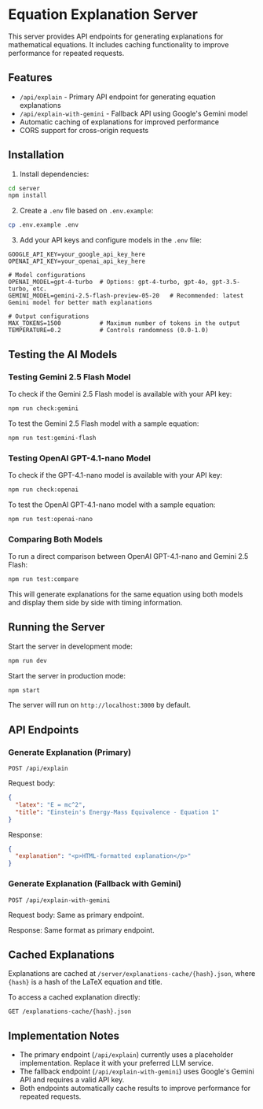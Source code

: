 # Equation Explanation Server

This server provides API endpoints for generating explanations for mathematical equations. It includes caching functionality to improve performance for repeated requests.

## Features

- `/api/explain` - Primary API endpoint for generating equation explanations
- `/api/explain-with-gemini` - Fallback API using Google's Gemini model
- Automatic caching of explanations for improved performance
- CORS support for cross-origin requests

## Installation

1. Install dependencies:
```bash
cd server
npm install
```

2. Create a `.env` file based on `.env.example`:
```bash
cp .env.example .env
```

3. Add your API keys and configure models in the `.env` file:
```
GOOGLE_API_KEY=your_google_api_key_here
OPENAI_API_KEY=your_openai_api_key_here

# Model configurations
OPENAI_MODEL=gpt-4-turbo  # Options: gpt-4-turbo, gpt-4o, gpt-3.5-turbo, etc.
GEMINI_MODEL=gemini-2.5-flash-preview-05-20   # Recommended: latest Gemini model for better math explanations

# Output configurations
MAX_TOKENS=1500           # Maximum number of tokens in the output
TEMPERATURE=0.2           # Controls randomness (0.0-1.0)
```

## Testing the AI Models

### Testing Gemini 2.5 Flash Model

To check if the Gemini 2.5 Flash model is available with your API key:

```bash
npm run check:gemini
```

To test the Gemini 2.5 Flash model with a sample equation:

```bash
npm run test:gemini-flash
```

### Testing OpenAI GPT-4.1-nano Model

To check if the GPT-4.1-nano model is available with your API key:

```bash
npm run check:openai
```

To test the OpenAI GPT-4.1-nano model with a sample equation:

```bash
npm run test:openai-nano
```

### Comparing Both Models

To run a direct comparison between OpenAI GPT-4.1-nano and Gemini 2.5 Flash:

```bash
npm run test:compare
```

This will generate explanations for the same equation using both models and display them side by side with timing information.

## Running the Server

Start the server in development mode:
```bash
npm run dev
```

Start the server in production mode:
```bash
npm start
```

The server will run on `http://localhost:3000` by default.

## API Endpoints

### Generate Explanation (Primary)

```
POST /api/explain
```

Request body:
```json
{
  "latex": "E = mc^2",
  "title": "Einstein's Energy-Mass Equivalence - Equation 1"
}
```

Response:
```json
{
  "explanation": "<p>HTML-formatted explanation</p>"
}
```

### Generate Explanation (Fallback with Gemini)

```
POST /api/explain-with-gemini
```

Request body: Same as primary endpoint.

Response: Same format as primary endpoint.

## Cached Explanations

Explanations are cached at `/server/explanations-cache/{hash}.json`, where `{hash}` is a hash of the LaTeX equation and title.

To access a cached explanation directly:
```
GET /explanations-cache/{hash}.json
```

## Implementation Notes

- The primary endpoint (`/api/explain`) currently uses a placeholder implementation. Replace it with your preferred LLM service.
- The fallback endpoint (`/api/explain-with-gemini`) uses Google's Gemini API and requires a valid API key.
- Both endpoints automatically cache results to improve performance for repeated requests.
